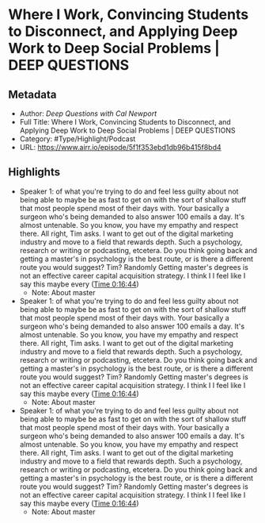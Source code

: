 # Where I Work, Convincing Students to Disconnect, and Applying Deep Work to Deep Social Problems | DEEP QUESTIONS

## Metadata

* Author: *Deep Questions with Cal Newport*
* Full Title: Where I Work, Convincing Students to Disconnect, and Applying Deep Work to Deep Social Problems | DEEP QUESTIONS
* Category: #Type/Highlight/Podcast
* URL: https://www.airr.io/episode/5f1f353ebd1db96b415f8bd4

## Highlights

* Speaker 1: of what you're trying to do and feel less guilty about not being able to maybe be as fast to get on with the sort of shallow stuff that most people spend most of their days with. Your basically a surgeon who's being demanded to also answer 100 emails a day. It's almost untenable. So you know, you have my empathy and respect there. All right, Tim asks. I want to get out of the digital marketing industry and move to a field that rewards depth. Such a psychology, research or writing or podcasting, etcetera. Do you think going back and getting a master's in psychology is the best route, or is there a different route you would suggest? Tim? Randomly Getting master's degrees is not an effective career capital acquisition strategy. I think I I feel like I say this maybe every ([Time 0:16:44](https://www.airr.io/quote/600fcff7be5965c54cdab5f4))
  * Note: About master
* Speaker 1: of what you're trying to do and feel less guilty about not being able to maybe be as fast to get on with the sort of shallow stuff that most people spend most of their days with. Your basically a surgeon who's being demanded to also answer 100 emails a day. It's almost untenable. So you know, you have my empathy and respect there. All right, Tim asks. I want to get out of the digital marketing industry and move to a field that rewards depth. Such a psychology, research or writing or podcasting, etcetera. Do you think going back and getting a master's in psychology is the best route, or is there a different route you would suggest? Tim? Randomly Getting master's degrees is not an effective career capital acquisition strategy. I think I I feel like I say this maybe every ([Time 0:16:44](https://www.airr.io/quote/600c387c753aea40fe1d272b))
  * Note: About master
* Speaker 1: of what you're trying to do and feel less guilty about not being able to maybe be as fast to get on with the sort of shallow stuff that most people spend most of their days with. Your basically a surgeon who's being demanded to also answer 100 emails a day. It's almost untenable. So you know, you have my empathy and respect there. All right, Tim asks. I want to get out of the digital marketing industry and move to a field that rewards depth. Such a psychology, research or writing or podcasting, etcetera. Do you think going back and getting a master's in psychology is the best route, or is there a different route you would suggest? Tim? Randomly Getting master's degrees is not an effective career capital acquisition strategy. I think I I feel like I say this maybe every ([Time 0:16:44](https://www.airr.io/quote/600fd131be59653d93dab633))
  * Note: About master
